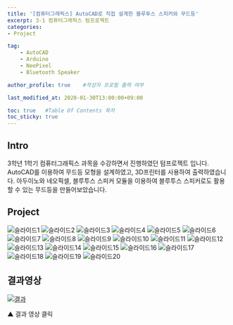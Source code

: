 ```yaml
---
title: '[컴퓨터그래픽스] AutoCAD로 직접 설계한 블루투스 스피커와 무드등' 
excerpt: 3-1 컴퓨터그래픽스 텀프로젝트
categories:
- Project

tag:
    - AutoCAD
    - Arduino
    - NeoPixel
    - Bluetooth Speaker

author_profile: true    #작성자 프로필 출력 여부

last_modified_at: 2020-01-30T13:00:00+09:00

toc: true   #Table Of Contents 목차 
toc_sticky: true
---
```


## Intro
3학년 1학기 컴퓨터그래픽스 과목을 수강하면서 진행하였던 텀프로젝트 입니다.
AutoCAD를 이용하여 무드등 모형을 설계하였고, 3D프린터를 사용하여 출력하였습니다.
아두이노와 네오픽셀, 블루투스 스피커 모듈을 이용하여 블루투스 스피커로도 활용할 수 있는 무드등을 만들어보았습니다.

## Project

![슬라이드1](https://user-images.githubusercontent.com/47733530/73716789-5d3b8800-475b-11ea-9c96-e8548aedeb63.PNG)
![슬라이드2](https://user-images.githubusercontent.com/47733530/73716790-5d3b8800-475b-11ea-878c-ffa0c83ac223.PNG)
![슬라이드3](https://user-images.githubusercontent.com/47733530/73716791-5d3b8800-475b-11ea-9fbf-d798feda4174.PNG)
![슬라이드4](https://user-images.githubusercontent.com/47733530/73716792-5dd41e80-475b-11ea-9e8f-96942adb2880.PNG)
![슬라이드5](https://user-images.githubusercontent.com/47733530/73716793-5dd41e80-475b-11ea-8c95-abd85f3d13f2.PNG)
![슬라이드6](https://user-images.githubusercontent.com/47733530/73716794-5dd41e80-475b-11ea-9158-52cc161af09e.PNG)
![슬라이드7](https://user-images.githubusercontent.com/47733530/73716795-5dd41e80-475b-11ea-9440-07187aebebdb.PNG)
![슬라이드8](https://user-images.githubusercontent.com/47733530/73716796-5e6cb500-475b-11ea-8128-15e0bf1a3c45.PNG)
![슬라이드9](https://user-images.githubusercontent.com/47733530/73716797-5e6cb500-475b-11ea-8f9f-4f52dc90b269.PNG)
![슬라이드10](https://user-images.githubusercontent.com/47733530/73716798-5e6cb500-475b-11ea-9ace-5f50b3f66e00.PNG)
![슬라이드11](https://user-images.githubusercontent.com/47733530/73716799-5e6cb500-475b-11ea-9a5d-e15908b7b603.PNG)
![슬라이드12](https://user-images.githubusercontent.com/47733530/73716800-5f054b80-475b-11ea-9b08-db039f7050f7.PNG)
![슬라이드13](https://user-images.githubusercontent.com/47733530/73716801-5f054b80-475b-11ea-9561-e57b2c2bd822.PNG)
![슬라이드14](https://user-images.githubusercontent.com/47733530/73716802-5f054b80-475b-11ea-9b3c-cc40a26dd4b1.PNG)
![슬라이드15](https://user-images.githubusercontent.com/47733530/73716803-5f9de200-475b-11ea-93ca-358376ffcdea.PNG)
![슬라이드16](https://user-images.githubusercontent.com/47733530/73716804-5f9de200-475b-11ea-99bd-bfd2d902a025.PNG)
![슬라이드17](https://user-images.githubusercontent.com/47733530/73716805-5f9de200-475b-11ea-9475-d7f3457c5c78.PNG)
![슬라이드18](https://user-images.githubusercontent.com/47733530/73716806-5f9de200-475b-11ea-8007-83b4cb999601.PNG)
![슬라이드19](https://user-images.githubusercontent.com/47733530/73716807-60367880-475b-11ea-8bbb-7ec1f672bccf.PNG)
![슬라이드20](https://user-images.githubusercontent.com/47733530/73716809-60367880-475b-11ea-9375-d90675a3df0d.PNG)

## 결과영상

[![결과](https://www.youtube.com/watch?v=cheCAp_XcaA/0.jpg)](https://www.youtube.com/watch?v=cheCAp_XcaA)

▲ 결과 영상 클릭
